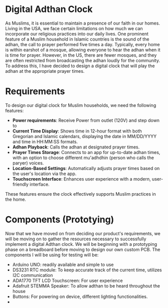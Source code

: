 # Digital Adthan Clock
As Muslims, it is essential to maintain a presence of our faith in our homes. Living in the USA, we face certain limitations on how much we can incorporate our religious practices into our daily lives. One prominent feature of a Muslim household in Islamic countries is the sound of the adhan, the call to prayer performed five times a day. Typically, every home is within earshot of a mosque, allowing everyone to hear the adhan when it is time for prayer. However, in the US, there are fewer mosques, and they are often restricted from broadcasting the adhan loudly for the community. To address this, I have decided to design a digital clock that will play the adhan at the appropriate prayer times.

# Requirements
To design our digital clock for Muslim households, we need the following features:

- **Power requirements**: Receive Power from outlet (120V) and step down to 
- **Current Time Display**: Shows time in 12-hour format with both Gregorian and Islamic calendars, displaying the date in MM/DD/YYYY and time in HH:MM:SS formats.
- **Adhan Playback**: Calls the adhan at designated prayer times.
- **Prayer Times Storage**: Connects to an app for up-to-date adhan times, with an option to choose different mu'adhdhin (person who calls the paryer) voices.
- **Location-Based Settings**: Automatically adjusts prayer times based on the user's location via the app.
- **Touchscreen Interface**: Enhances user experience with a modern, user-friendly interface.

These features ensure the clock effectively supports Muslim practices in the home.

# Components (Prototying)
Now that we have moved on from deciding our product's requirements, we will be moving on to gather the resources necessary to successfully implement a digital Adthan clock. We will be beginning with a prototyping phase on a breadboard before moving to design our own custom PCB. The components I will be using for testing will be:
- Arduino UNO: readily available and simple to use
- DS3231 RTC module: To keep accurate track of the current time, utilizes I2C communication
- ADA1770 TFT LCD Touchscreen: For user experience
- Adafruit STEMMA Speaker: To allow adthan to be heard throughout the house
- Buttons: For powering on device, different lighting functionalities.
- 



